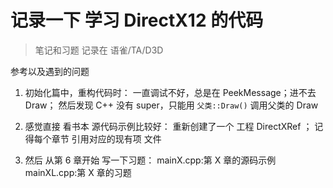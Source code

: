# 记录一下 学习 DirectX12 的代码

> 笔记和习题 记录在 语雀/TA/D3D

参考以及遇到的问题

1. 初始化篇中，重构代码时：
   一直调试不好，总是在 PeekMessage；进不去 Draw；
   然后发现 C++ 没有 super，只能用 `父类::Draw()` 调用父类的 Draw

2. 感觉直接 看书本 源代码示例比较好： 重新创建了一个 工程 DirectXRef ；
   记得每个章节 引用对应的现有项 文件

3. 然后 从第 6 章开始 写一下习题：
   mainX.cpp:第 X 章的源码示例
   mainXL.cpp:第 X 章的习题
